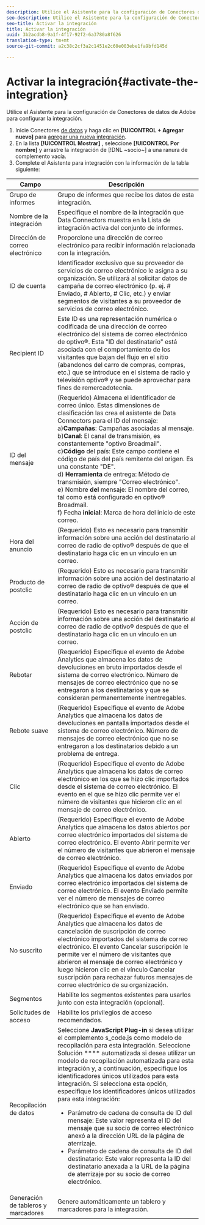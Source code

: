 ```yaml
---
description: Utilice el Asistente para la configuración de Conectores de datos de Adobe para configurar la integración.
seo-description: Utilice el Asistente para la configuración de Conectores de datos de Adobe para configurar la integración.
seo-title: Activar la integración
title: Activar la integración
uuid: 3b2acdb8-9a1f-4f17-92f2-6a3780a8f626
translation-type: tm+mt
source-git-commit: a2c38c2cf3a2c1451e2c60e003ebe1fa9bfd145d

---
```



# Activar la integración{#activate-the-integration}

Utilice el Asistente para la configuración de Conectores de datos de Adobe para configurar la integración.

1. Inicie Conectores [de datos](https://marketing.adobe.com/resources/help/en_US/genesis/c_overview.html) y haga clic en **[!UICONTROL + Agregar nuevo]** para [agregar una nueva integración](https://marketing.adobe.com/resources/help/en_US/genesis/t_add_integration.html).
1. En la lista **[!UICONTROL Mostrar]** , seleccione **[!UICONTROL Por nombre]** y arrastre la integración de [!DNL ~socio~] a una ranura de complemento vacía.
1. Complete el Asistente para integración con la información de la tabla siguiente:

| Campo | Descripción |
|--- |--- |
| Grupo de informes | Grupo de informes que recibe los datos de esta integración. |
| Nombre de la integración | Especifique el nombre de la integración que Data Connectors muestra en la Lista de integración activa del conjunto de informes. |
| Dirección de correo electrónico | Proporcione una dirección de correo electrónico para recibir información relacionada con la integración. |
| ID de cuenta | Identificador exclusivo que su proveedor de servicios de correo electrónico le asigna a su organización. Se utilizará al solicitar datos de campaña de correo electrónico (p. ej. # Enviado, # Abierto, # Clic, etc.) y enviar segmentos de visitantes a su proveedor de servicios de correo electrónico. |
| Recipient ID | Este ID es una representación numérica o codificada de una dirección de correo electrónico del sistema de correo electrónico de optivo®. Esta "ID del destinatario" está asociada con el comportamiento de los visitantes que bajan del flujo en el sitio (abandonos del carro de compras, compras, etc.) que se introduce en el sistema de radio y televisión optivo® y se puede aprovechar para fines de remercadotecnia. |
| ID del mensaje | (Requerido) Almacena el identificador de correo único. Estas dimensiones de clasificación las crea el asistente de Data Connectors para el ID del mensaje: <br>a)**Campañas**: Campañas asociadas al mensaje. <br>b)**Canal**: El canal de transmisión, es constantemente "optivo Broadmail". <br>c)**Código** del país: Este campo contiene el código de país del país remitente del origen. Es una constante "DE". <br>d) **Herramienta** de entrega: Método de transmisión, siempre "Correo electrónico".<br> e) Nombre **del** mensaje: El nombre del correo, tal como está configurado en optivo® Broadmail. <br>f) Fecha **inicial**: Marca de hora del inicio de este correo. |
| Hora del anuncio | (Requerido) Esto es necesario para transmitir información sobre una acción del destinatario al correo de radio de optivo® después de que el destinatario haga clic en un vínculo en un correo. |
| Producto de postclic | (Requerido) Esto es necesario para transmitir información sobre una acción del destinatario al correo de radio de optivo® después de que el destinatario haga clic en un vínculo en un correo. |
| Acción de postclic | (Requerido) Esto es necesario para transmitir información sobre una acción del destinatario al correo de radio de optivo® después de que el destinatario haga clic en un vínculo en un correo. |
| Rebotar | (Requerido) Especifique el evento de Adobe Analytics que almacena los datos de devoluciones en bruto importados desde el sistema de correo electrónico. Número de mensajes de correo electrónico que no se entregaron a los destinatarios y que se consideran permanentemente inentregables. |
| Rebote suave | (Requerido) Especifique el evento de Adobe Analytics que almacena los datos de devoluciones en pantalla importados desde el sistema de correo electrónico. Número de mensajes de correo electrónico que no se entregaron a los destinatarios debido a un problema de entrega. |
| Clic | (Requerido) Especifique el evento de Adobe Analytics que almacena los datos de correo electrónico en los que se hizo clic importados desde el sistema de correo electrónico. El evento en el que se hizo clic permite ver el número de visitantes que hicieron clic en el mensaje de correo electrónico. |
| Abierto | (Requerido) Especifique el evento de Adobe Analytics que almacena los datos abiertos por correo electrónico importados del sistema de correo electrónico. El evento Abrir permite ver el número de visitantes que abrieron el mensaje de correo electrónico. |
| Enviado | (Requerido) Especifique el evento de Adobe Analytics que almacena los datos enviados por correo electrónico importados del sistema de correo electrónico. El evento Enviado permite ver el número de mensajes de correo electrónico que se han enviado. |
| No suscrito | (Requerido) Especifique el evento de Adobe Analytics que almacena los datos de cancelación de suscripción de correo electrónico importados del sistema de correo electrónico. El evento Cancelar suscripción le permite ver el número de visitantes que abrieron el mensaje de correo electrónico y luego hicieron clic en el vínculo Cancelar suscripción para rechazar futuros mensajes de correo electrónico de su organización. |
| Segmentos | Habilite los segmentos existentes para usarlos junto con esta integración (opcional). |
|  Solicitudes de acceso | Habilite los privilegios de acceso recomendados. |
| Recopilación de datos | Seleccione **JavaScript Plug-in** si desea utilizar el complemento s_code.js como modelo de recopilación para esta integración. Seleccione Solución **** automatizada si desea utilizar un modelo de recopilación automatizada para esta integración y, a continuación, especifique los identificadores únicos utilizados para esta integración. Si selecciona esta opción, especifique los identificadores únicos utilizados para esta integración:<ul><li>Parámetro de cadena de consulta de ID del mensaje: Este valor representa el ID del mensaje que su socio de correo electrónico anexó a la dirección URL de la página de aterrizaje.</li><li>Parámetro de cadena de consulta de ID del destinatario: Este valor representa la ID del destinatario anexada a la URL de la página de aterrizaje por su socio de correo electrónico.</li></ul> |
| Generación de tableros y marcadores | Genere automáticamente un tablero y marcadores para la integración. |